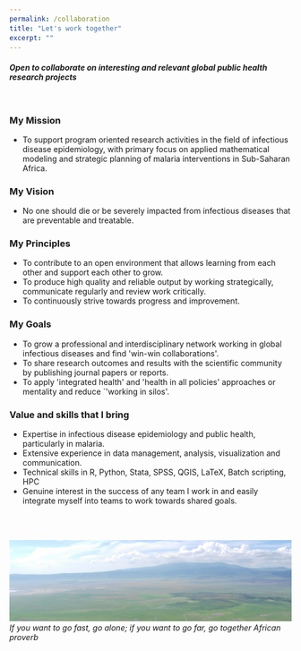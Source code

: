 ```yaml
---
permalink: /collaboration
title: "Let's work together"
excerpt: ""
---
```


#### _Open to collaborate on interesting and relevant global public health research projects_
<br/>


### My Mission
- To support program oriented research activities in the field of infectious disease epidemiology, with primary focus on applied mathematical 
modeling and strategic planning of malaria interventions in Sub-Saharan Africa.

### My Vision
- No one should die or be severely impacted from infectious diseases that are preventable and treatable.

### My Principles 
- To contribute to an open environment that allows learning from each other and support each other to grow.
- To produce high quality and reliable output by working strategically, communicate regularly and review work critically.
- To continuously strive towards progress and improvement.


### My Goals
- To grow a professional and interdisciplinary network working in global infectious diseases and find 'win-win collaborations'. 
- To share research outcomes and results with the scientific community by publishing journal papers or reports.
- To apply 'integrated health' and 'health in all policies' approaches or mentality and reduce `'working in silos'.


### Value and skills that I bring
- Expertise in infectious disease epidemiology and public health, particularly in malaria.
- Extensive experience in data management, analysis, visualization and communication.
- Technical skills in R, Python, Stata, SPSS, QGIS, LaTeX, Batch scripting, HPC 
- Genuine interest in the success of any team I work in and easily integrate myself into teams to work towards shared goals.
 

<br/><br/>

<img src='/images/landscape_TZA1.jpg'>
<i>If you want to go fast, go alone; if you want to go far, go together</i>
<i>African proverb</i>